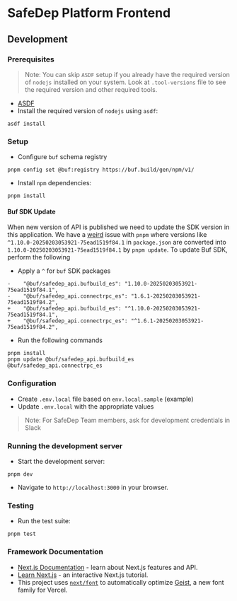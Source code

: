 # SafeDep Platform Frontend

## Development

### Prerequisites

> Note: You can skip `ASDF` setup if you already have the required
> version of `nodejs` installed on your system. Look at `.tool-versions` file
> to see the required version and other required tools.

- [ASDF](https://asdf-vm.com/guide/getting-started.html)
- Install the required version of `nodejs` using `asdf`:

```shell
asdf install
```

### Setup

- Configure `buf` schema registry

```shell
pnpm config set @buf:registry https://buf.build/gen/npm/v1/
```

- Install `npm` dependencies:

```shell
pnpm install
```

#### Buf SDK Update

When new version of API is published we need to update the SDK version in this application. We have a [weird](https://github.com/pnpm/pnpm/issues/4940) issue with `pnpm` where versions like `^1.10.0-20250203053921-75ead1519f84.1` in `package.json` are converted into `1.10.0-20250203053921-75ead1519f84.1` by `pnpm update`. To update  Buf SDK, perform the following

- Apply a `^` for `buf` SDK packages

```
-    "@buf/safedep_api.bufbuild_es": "1.10.0-20250203053921-75ead1519f84.1",
-    "@buf/safedep_api.connectrpc_es": "1.6.1-20250203053921-75ead1519f84.2",
+    "@buf/safedep_api.bufbuild_es": "^1.10.0-20250203053921-75ead1519f84.1",
+    "@buf/safedep_api.connectrpc_es": "^1.6.1-20250203053921-75ead1519f84.2",
```

- Run the following commands

```
pnpm install
pnpm update @buf/safedep_api.bufbuild_es @buf/safedep_api.connectrpc_es
```

### Configuration

- Create `.env.local` file based on `env.local.sample` (example)
- Update `.env.local` with the appropriate values

> Note: For SafeDep Team members, ask for development credentials in Slack

### Running the development server

- Start the development server:

```shell
pnpm dev
```

- Navigate to `http://localhost:3000` in your browser.

### Testing

- Run the test suite:

```shell
pnpm test
```

### Framework Documentation

- [Next.js Documentation](https://nextjs.org/docs) - learn about Next.js features and API.
- [Learn Next.js](https://nextjs.org/learn) - an interactive Next.js tutorial.
- This project uses [`next/font`](https://nextjs.org/docs/app/building-your-application/optimizing/fonts) to automatically optimize [Geist](https://vercel.com/font), a new font family for Vercel.
